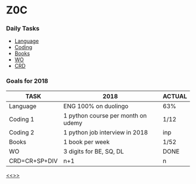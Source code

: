 
Z0C
======

### Daily Tasks

* [Language](https://github.com/ttltrk/ELSE/blob/master/LAN/ENG/LAN.MD)
* [Coding](https://github.com/ttltrk/PRG/blob/master/CODING.MD)
* [Books](https://github.com/ttltrk/BKS/blob/master/README.MD) 
* [WO](https://github.com/ttltrk/ELSE/blob/master/PWR/PWR.MD) 
* [CRD](https://github.com/ttltrk/ELSE/blob/master/CRD/DIV/CRD.MD)

### Goals for 2018

|TASK|2018|ACTUAL|
|---|----|----|
|Language|ENG 100% on duolingo|63%|
|Coding 1|1 python course per month on udemy|1/12|
|Coding 2|1 python job interview in 2018|inp|
|Books|1 book per week|1/52|
|WO|3 digits for BE, SQ, DL|DONE|
|CRD=CR+SP+DIV|n+1|n|

[<<>>](http://ttltrk.net/)
